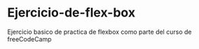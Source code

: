 # Ejercicio-de-flex-box
Ejercicio basico de practica de flexbox como parte del curso de  freeCodeCamp
